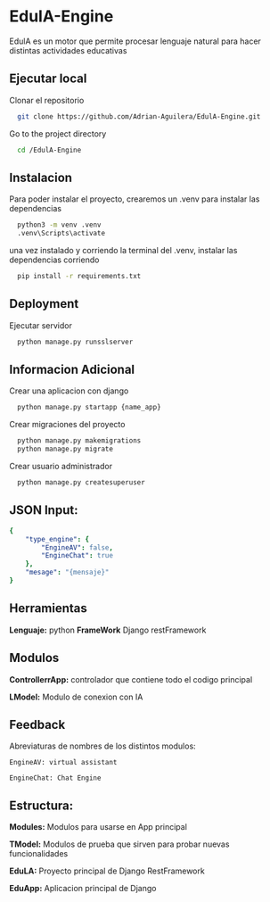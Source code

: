 
# EdulA-Engine 

EdulA es un motor que permite procesar lenguaje natural para hacer distintas actividades educativas

## Ejecutar local

Clonar el repositorio 
```bash
  git clone https://github.com/Adrian-Aguilera/EdulA-Engine.git
```

Go to the project directory

```bash
  cd /EdulA-Engine
```


## Instalacion

Para poder instalar el proyecto, crearemos un .venv para instalar las dependencias

```bash
  python3 -m venv .venv
  .venv\Scripts\activate
```
una vez instalado y corriendo la terminal del .venv, instalar las dependencias corriendo

```bash
  pip install -r requirements.txt
```

## Deployment

Ejecutar servidor

```bash
  python manage.py runsslserver
```


## Informacion Adicional

Crear una aplicacion con django

```bash
  python manage.py startapp {name_app}
```

Crear migraciones del proyecto

```bash
  python manage.py makemigrations
  python manage.py migrate
```

Crear usuario administrador
```bash
  python manage.py createsuperuser
```

## JSON Input:
```yaml
{
    "type_engine": {
        "EngineAV": false,
        "EngineChat": true
    },
    "mesage": "{mensaje}"
}

```

## Herramientas

**Lenguaje:** python
**FrameWork** Django restFramework


## Modulos
**ControllerrApp:** controlador que contiene todo el codigo principal

**LModel:** Modulo de conexion con IA

## Feedback

Abreviaturas de nombres de los distintos modulos:

`EngineAV: virtual assistant`

`EngineChat: Chat Engine`

## Estructura:
**Modules:** Modulos para usarse en App principal

**TModel:** Modulos de prueba que sirven para probar nuevas funcionalidades

**EduLA:** Proyecto principal de Django RestFramework

**EduApp:** Aplicacion principal de Django


